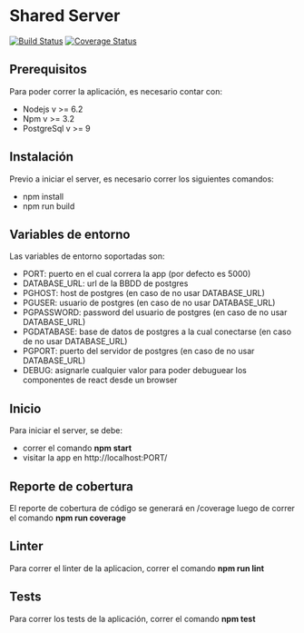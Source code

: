 # Shared Server
[![Build Status](https://travis-ci.org/zaragozamartin91/taller2SharedServer.svg?branch=confTravis)](https://travis-ci.org/zaragozamartin91/taller2SharedServer)
<a href='https://coveralls.io/github/zaragozamartin91/taller2SharedServer?branch=confTravis'><img src='https://coveralls.io/repos/github/zaragozamartin91/taller2SharedServer/badge.svg?branch=confTravis' alt='Coverage Status' /></a>

## Prerequisitos
Para poder correr la aplicación, es necesario contar con:
* Nodejs v >= 6.2
* Npm v >= 3.2
* PostgreSql v >= 9

## Instalación
Previo a iniciar el server, es necesario correr los siguientes comandos:
* npm install
* npm run build

## Variables de entorno
Las variables de entorno soportadas son:
* PORT: puerto en el cual correra la app (por defecto es 5000)
* DATABASE_URL: url de la BBDD de postgres
* PGHOST: host de postgres (en caso de no usar DATABASE_URL)
* PGUSER: usuario de postgres (en caso de no usar DATABASE_URL)
* PGPASSWORD: password del usuario de postgres (en caso de no usar DATABASE_URL)
* PGDATABASE: base de datos de postgres a la cual conectarse (en caso de no usar DATABASE_URL)
* PGPORT: puerto del servidor de postgres (en caso de no usar DATABASE_URL)
* DEBUG: asignarle cualquier valor para poder debuguear los componentes de react desde un browser

## Inicio
Para iniciar el server, se debe:
* correr el comando **npm start**
* visitar la app en http://localhost:PORT/

## Reporte de cobertura
El reporte de cobertura de código se generará en /coverage luego de correr el comando **npm run coverage**

## Linter
Para correr el linter de la aplicacion, correr el comando **npm run lint**

## Tests
Para correr los tests de la aplicación, correr el comando **npm test**
